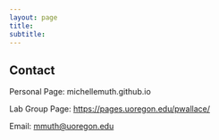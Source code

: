 ```yaml
---
layout: page
title: 
subtitle:
---
```


## Contact

Personal Page: michellemuth.github.io

Lab Group Page: https://pages.uoregon.edu/pwallace/

Email: mmuth@uoregon.edu
